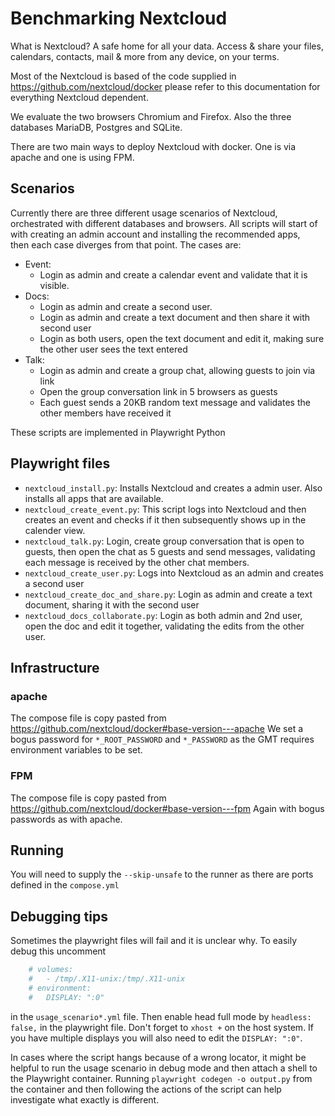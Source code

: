# Benchmarking Nextcloud

What is Nextcloud? A safe home for all your data. Access & share your files, calendars, contacts, mail & more from any device, on your terms.

Most of the Nextcloud is based of the code supplied in <https://github.com/nextcloud/docker> please refer to this documentation for everything Nextcloud dependent.

We evaluate the two browsers Chromium and Firefox. Also the three databases MariaDB, Postgres and SQLite.

There are two main ways to deploy Nextcloud with docker. One is via apache and one is using FPM.

## Scenarios

Currently there are three different usage scenarios of Nextcloud, orchestrated with different databases and browsers.
All scripts will start of with creating an admin account and installing the recommended apps,  
then each case diverges from that point.
The cases are:

- Event:
  + Login as admin and create a calendar event and validate that it is visible.
- Docs:
  + Login as admin and create a second user.
  + Login as admin and create a text document and then share it with second user
  + Login as both users, open the text document and edit it, making sure the other user sees the text entered
- Talk:
  + Login as admin and create a group chat, allowing guests to join via link
  + Open the group conversation link in 5 browsers as guests
  + Each guest sends a 20KB random text message and validates the other members have received it

These scripts are implemented in Playwright Python

## Playwright files

- `nextcloud_install.py`: Installs Nextcloud and creates a admin user. Also installs all apps that are
  available.
- `nextcloud_create_event.py`: This script logs into Nextcloud and then creates an event and checks if it then  subsequently shows up in the calender view.
- `nextcloud_talk.py`: Login, create group conversation that is open to guests, then open the chat as 5 guests and send messages, validating each message is received by the other chat members.
- `nextcloud_create_user.py`: Logs into Nextcloud as an admin and creates a second user
- `nextcloud_create_doc_and_share.py`: Login as admin and create a text document, sharing it with the second user
- `nextcloud_docs_collaborate.py`: Login as both admin and 2nd user, open the doc and edit it together, validating the edits from the other user.

## Infrastructure

### apache

The compose file is copy pasted from <https://github.com/nextcloud/docker#base-version---apache>
We set a bogus password for `*_ROOT_PASSWORD` and `*_PASSWORD` as the GMT requires environment variables to be set.

### FPM

The compose file is copy pasted from <https://github.com/nextcloud/docker#base-version---fpm>
Again with bogus passwords as with apache.

## Running

You will need to supply the `--skip-unsafe` to the runner as there are ports defined in the `compose.yml`

## Debugging tips

Sometimes the playwright files will fail and it is unclear why. To easily debug this uncomment

```yml
    # volumes:
    #   - /tmp/.X11-unix:/tmp/.X11-unix
    # environment:
    #   DISPLAY: ":0"
```

in the `usage_scenario*.yml` file.
Then enable head full mode by `headless: false,` in the playwright file. Don't forget to `xhost +` on the host system.
If you have multiple displays you will also need to edit the `DISPLAY: ":0"`.

In cases where the script hangs because of a wrong locator, it might be helpful to run the usage scenario in debug mode and then attach a shell to the Playwright container.
Running `playwright codegen -o output.py` from the container and then following the actions of the script can help investigate what exactly is different.
